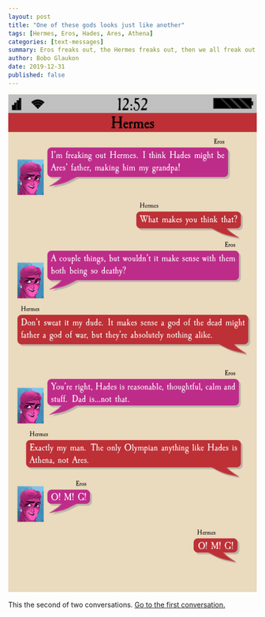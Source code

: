 ```yaml
---
layout: post
title: "One of these gods looks just like another"
tags: [Hermes, Eros, Hades, Ares, Athena]
categories: [text-messages]
summary: Eros freaks out, the Hermes freaks out, then we all freak out.
author: Bobo Glaukon
date: 2019-12-31
published: false
---
```


![Athena sure reminds me of someone](/assets/img/kindred-spirits.png)

This the second of two conversations. [Go to the first
conversation.](/_posts/2019-12-30-Some-people-have-suspicious-similarites.md)

